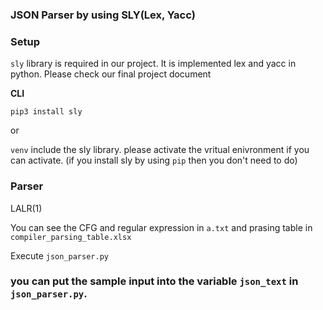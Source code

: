 ### JSON Parser by using SLY(Lex, Yacc)

### Setup
`sly` library is required in our project. It is implemented lex and yacc in python. Please check our final project document  <br>

**CLI**

`pip3 install sly`

or 

`venv` include the sly library. please activate the vritual enivronment
if you can activate. (if you install sly by using `pip` then you don't need to do)

### Parser
LALR(1)

You can see the CFG and regular expression in `a.txt` and prasing table in `compiler_parsing_table.xlsx`

Execute `json_parser.py` 

### you can put the sample input into the variable `json_text` in `json_parser.py`. 
